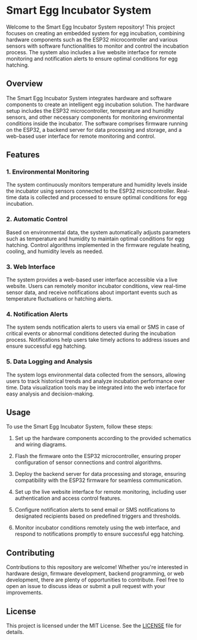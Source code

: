 # Smart Egg Incubator System

Welcome to the Smart Egg Incubator System repository! This project focuses on creating an embedded system for egg incubation, combining hardware components such as the ESP32 microcontroller and various sensors with software functionalities to monitor and control the incubation process. The system also includes a live website interface for remote monitoring and notification alerts to ensure optimal conditions for egg hatching.

## Overview

The Smart Egg Incubator System integrates hardware and software components to create an intelligent egg incubation solution. The hardware setup includes the ESP32 microcontroller, temperature and humidity sensors, and other necessary components for monitoring environmental conditions inside the incubator. The software comprises firmware running on the ESP32, a backend server for data processing and storage, and a web-based user interface for remote monitoring and control.

## Features

### 1. Environmental Monitoring

The system continuously monitors temperature and humidity levels inside the incubator using sensors connected to the ESP32 microcontroller. Real-time data is collected and processed to ensure optimal conditions for egg incubation.

### 2. Automatic Control

Based on environmental data, the system automatically adjusts parameters such as temperature and humidity to maintain optimal conditions for egg hatching. Control algorithms implemented in the firmware regulate heating, cooling, and humidity levels as needed.

### 3. Web Interface

The system provides a web-based user interface accessible via a live website. Users can remotely monitor incubator conditions, view real-time sensor data, and receive notifications about important events such as temperature fluctuations or hatching alerts.

### 4. Notification Alerts

The system sends notification alerts to users via email or SMS in case of critical events or abnormal conditions detected during the incubation process. Notifications help users take timely actions to address issues and ensure successful egg hatching.

### 5. Data Logging and Analysis

The system logs environmental data collected from the sensors, allowing users to track historical trends and analyze incubation performance over time. Data visualization tools may be integrated into the web interface for easy analysis and decision-making.

## Usage

To use the Smart Egg Incubator System, follow these steps:

1. Set up the hardware components according to the provided schematics and wiring diagrams.

2. Flash the firmware onto the ESP32 microcontroller, ensuring proper configuration of sensor connections and control algorithms.

3. Deploy the backend server for data processing and storage, ensuring compatibility with the ESP32 firmware for seamless communication.

4. Set up the live website interface for remote monitoring, including user authentication and access control features.

5. Configure notification alerts to send email or SMS notifications to designated recipients based on predefined triggers and thresholds.

6. Monitor incubator conditions remotely using the web interface, and respond to notifications promptly to ensure successful egg hatching.

## Contributing

Contributions to this repository are welcome! Whether you're interested in hardware design, firmware development, backend programming, or web development, there are plenty of opportunities to contribute. Feel free to open an issue to discuss ideas or submit a pull request with your improvements.

## License

This project is licensed under the MIT License. See the [LICENSE](LICENSE) file for details.

